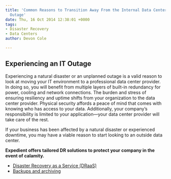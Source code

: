 ```yaml
---
title: 'Common Reasons to Transition Away From the Internal Data Center, Vol. 6: Recent
  Outage'
date: Thu, 16 Oct 2014 12:38:01 +0000
tags:
- Disaster Recovery
- Data Centers
author: Devon Cole

---
```

## Experiencing an IT Outage

Experiencing a natural disaster or an unplanned outage is a valid reason to look at moving your IT environment to a professional data center provider. In doing so, you will benefit from multiple layers of built-in redundancy for power, cooling and network connections. The burden and stress of ensuring resiliency and uptime shifts from your organization to the data center provider. Physical security affords a peace of mind that comes with knowing who has access to your data. Additionally, your company’s responsibility is limited to your application—your data center provider will take care of the rest.

If your business has been affected by a natural disaster or experienced downtime, you may have a viable reason to start looking to an outside data center.

**Expedient offers tailored DR solutions to protect your company in the event of calamity.**

* [Disaster Recovery as a Service (DRaaS)](https://www.expedient.com/managed-services/disaster-recovery/)
* [Backups and archiving](https://www.expedient.com/managed-services/backup-archiving/)